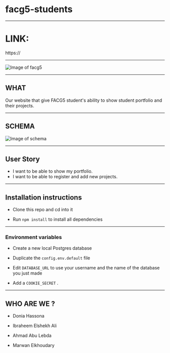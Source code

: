 # facg5-students
---
# LINK:
https://

---

![Image of facg5](http://www5.0zz0.com/2018/08/30/15/857190788.png)

---

## WHAT 
Our website that give FACG5 student's ability to show student portfolio and their projects.

---

## SCHEMA

![Image of schema](http://www3.0zz0.com/2018/08/30/14/718328296.png)

---


## User Story

- I want to be able to show my portfolio.
- I want to be able to register and add new projects.

---

## Installation instructions

- Clone this repo and cd into it

- Run `npm install` to install all dependencies

---
### Environment variables

- Create a new local Postgres database

- Duplicate the `config.env.default` file

- Edit `DATABASE_URL` to use your username and the name of the database you just made

- Add a `COOKIE_SECRET` .

---

## WHO ARE WE ?

 * Donia Hassona 

 * Ibraheem Elshekh Ali

 * Ahmad Abu Lebda

 * Marwan Elkhoudary
